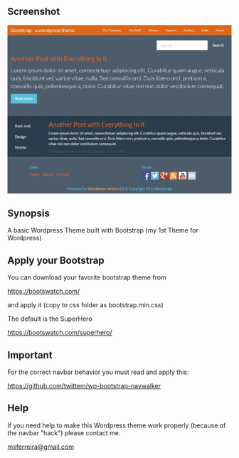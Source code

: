 ## Screenshot
![alt text](screenshot.jpg "Bootstrap Theme For Wordpress")

## Synopsis
A basic Wordpress Theme built with Bootstrap (my 1st Theme for Wordpress)

## Apply your Bootstrap
You can download your favorite bootstrap theme from 

https://bootswatch.com/

and apply it (copy to css folder as bootstrap.min.css)

The default is the SuperHero

https://bootswatch.com/superhero/

## Important

For the correct navbar behavior you must read and apply this:

https://github.com/twittem/wp-bootstrap-navwalker

## Help
If you need help to make this Wordpress theme work properly (because of the navbar "hack") please contact me.

msferreira@gmail.com